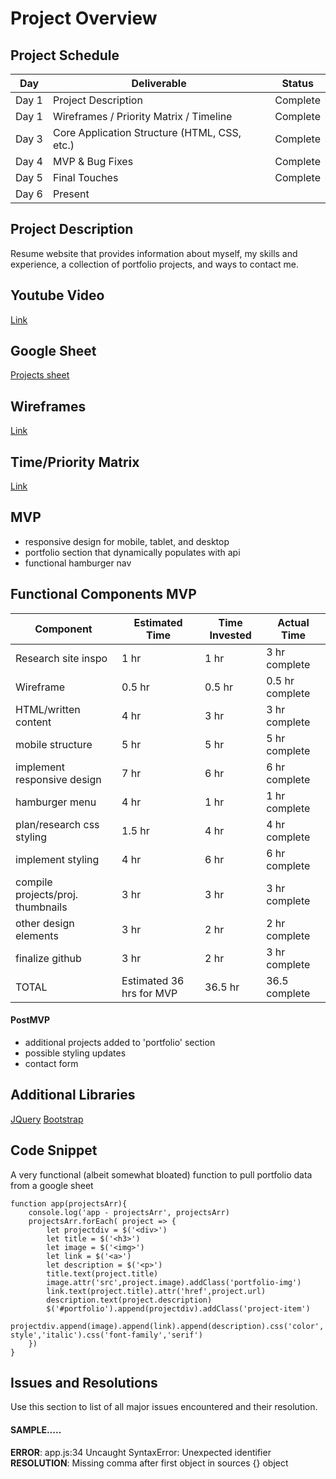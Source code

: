 # Project Overview

## Project Schedule

|  Day | Deliverable | Status
|---|---| ---|
|Day 1| Project Description | Complete
|Day 1| Wireframes / Priority Matrix / Timeline | Complete
|Day 3| Core Application Structure (HTML, CSS, etc.) |Complete
|Day 4| MVP & Bug Fixes | Complete
|Day 5| Final Touches | Complete
|Day 6| Present | 


## Project Description

Resume website that provides information about myself, my skills and experience, a collection of portfolio projects, and ways to contact me.

## Youtube Video
[Link](https://youtu.be/QLvPDOXYnn0)

## Google Sheet
[Projects sheet](https://docs.google.com/spreadsheets/d/12v_YzgGL2VG3RbD5zB9MNSG7C_N9-zk2MuZrZR8zqUQ/edit?usp=sharing)

## Wireframes

[Link](https://imgur.com/a/JrGacY4)

## Time/Priority Matrix

[Link](https://imgur.com/7wPdeLm)

## MVP
- responsive design for mobile, tablet, and desktop
- portfolio section that dynamically populates with api
- functional hamburger nav

## Functional Components MVP

|Component 	|       Estimated Time	|  Time Invested   |  Actual Time
| ---| --- | --- | --- |
|Research site inspo  |                            1 hr   |     1 hr         |   3 hr complete
|Wireframe            |                           0.5 hr  |      0.5 hr        |   0.5 hr complete
|HTML/written content  |                       4 hr |        3 hr      |   3 hr complete
|mobile structure    |                    5 hr |       5 hr       |   5 hr complete
|implement responsive design   |                   7 hr|        6 hr      |   6 hr complete
|hamburger menu     |                              4 hr|        1 hr      |   1 hr complete
|plan/research css styling   |                     1.5 hr|       4 hr       |   4 hr complete
|implement styling       |                         4 hr|        6 hr      |   6 hr  complete
|compile projects/proj. thumbnails  |              3 hr|       3 hr       |   3 hr complete
|other design elements        |                      3 hr|       2 hr       |   2 hr complete
|finalize github      |                            3   hr|       2 hr       |    3 hr complete     
| TOTAL |  Estimated 36 hrs for MVP | 36.5 hr | 36.5 complete

#### PostMVP 

- additional projects added to 'portfolio' section
- possible styling updates
- contact form

## Additional Libraries
[JQuery](https://code.jquery.com/jquery-3.5.1.min.js)
[Bootstrap](https://stackpath.bootstrapcdn.com/bootstrap/4.5.0/css/bootstrap.min.css)

## Code Snippet

A very functional (albeit somewhat bloated) function to pull portfolio data from a google sheet

```
function app(projectsArr){
    console.log('app - projectsArr', projectsArr)
    projectsArr.forEach( project => {
        let projectdiv = $('<div>')
        let title = $('<h3>')
        let image = $('<img>')
        let link = $('<a>')
        let description = $('<p>')
        title.text(project.title)
        image.attr('src',project.image).addClass('portfolio-img')
        link.text(project.title).attr('href',project.url)
        description.text(project.description)
        $('#portfolio').append(projectdiv).addClass('project-item')
        projectdiv.append(image).append(link).append(description).css('color','#3990E0').css('font-style','italic').css('font-family','serif')
    })
}
```

## Issues and Resolutions
 Use this section to list of all major issues encountered and their resolution.

#### SAMPLE.....
**ERROR**: app.js:34 Uncaught SyntaxError: Unexpected identifier                                
**RESOLUTION**: Missing comma after first object in sources {} object
